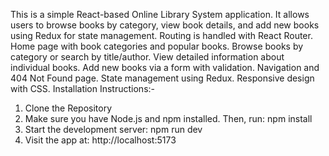 This is a simple React-based Online Library System application. It allows users to browse books by category, view book details, and add new books using Redux for state management. Routing is handled with React Router.
Home page with book categories and popular books.
Browse books by category or search by title/author.
View detailed information about individual books.
Add new books via a form with validation.
Navigation and 404 Not Found page.
State management using Redux.
Responsive design with CSS.
Installation Instructions:-
1. Clone the Repository
2. Make sure you have Node.js and npm installed. Then, run: npm install
3. Start the development server: npm run dev
4. Visit the app at: http://localhost:5173
